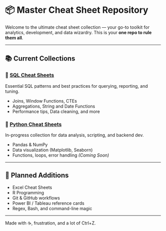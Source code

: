 # 📦 Master Cheat Sheet Repository

Welcome to the ultimate cheat sheet collection — your go-to toolkit for analytics, development, and data wizardry. This is your **one repo to rule them all**.

---

## 📚 Current Collections

### 🐘 [SQL Cheat Sheets](https://github.com/floresql/Cheat_Sheets/tree/main/SQL)
Essential SQL patterns and best practices for querying, reporting, and tuning.
- Joins, Window Functions, CTEs
- Aggregations, String and Date Functions
- Performance tips, Data cleaning, and more

### 🐍 [Python Cheat Sheets](./python)
In-progress collection for data analysis, scripting, and backend dev.
- Pandas & NumPy
- Data visualization (Matplotlib, Seaborn)
- Functions, loops, error handling
*(Coming Soon)*

---

## 🚀 Planned Additions
- Excel Cheat Sheets
- R Programming
- Git & GitHub workflows
- Power BI / Tableau reference cards
- Regex, Bash, and command-line magic

---

Made with ☕, frustration, and a lot of Ctrl+Z.
